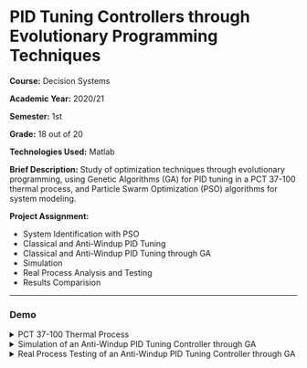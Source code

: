 # PID Tuning Controllers through Evolutionary Programming Techniques

**Course:** Decision Systems

**Academic Year:** 2020/21

**Semester:** 1st

**Grade:** 18 out of 20

**Technologies Used:** Matlab

**Brief Description:** Study of optimization techniques through evolutionary programming, using Genetic Algorithms (GA) for PID tuning in a PCT 37-100 thermal process, and Particle Swarm Optimization (PSO) algorithms for system modeling.

**Project Assignment:**

- System Identification with PSO
- Classical and Anti-Windup PID Tuning
- Classical and Anti-Windup PID Tuning through GA
- Simulation
- Real Process Analysis and Testing
- Results Comparision

---

### Demo

<details>
 <summary>PCT 37-100 Thermal Process</summary>

![PCT 37-100 Thermal Process](https://user-images.githubusercontent.com/46992334/193124905-803ea2a7-faec-4cbb-ab1e-bd7e19f9f9e5.png)

</details>

<details>
 <summary>Simulation of an Anti-Windup PID Tuning Controller through GA</summary>

![Simulation of an Anti-Windup PID Tuning Controller through GA](https://user-images.githubusercontent.com/46992334/193124901-9843670b-06d2-4d67-84ed-a474d93e4efd.png)

</details>

<details>
 <summary>Real Process Testing of an Anti-Windup PID Tuning Controller through GA</summary>

![Real Process Testing of an Anti-Windup PID Tuning Controller through GA](https://user-images.githubusercontent.com/46992334/193124896-a69edde3-d9b8-4307-945f-9743439bcf30.png)

</details>
